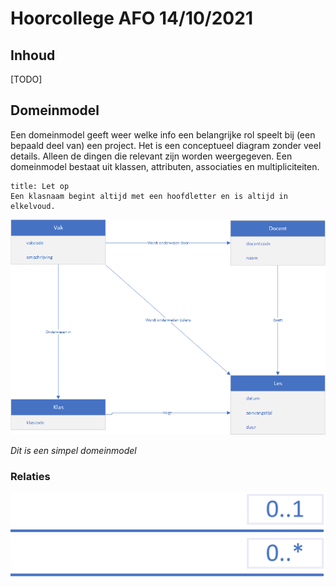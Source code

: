 # Hoorcollege AFO 14/10/2021

## Inhoud

[TODO]

## Domeinmodel

Een domeinmodel geeft weer welke info een belangrijke rol speelt bij (een bepaald deel van) een project. Het is een conceptueel diagram zonder veel details. Alleen de dingen die relevant zijn worden weergegeven. Een domeinmodel bestaat uit klassen, attributen, associaties en multipliciteiten.

```ad-warning
title: Let op
Een klasnaam begint altijd met een hoofdletter en is altijd in elkelvoud.
```

![domeinmodel-basic](../../assets/afo/2021-10-14/domeinmodel-basic.png)

*Dit is een simpel domeinmodel*

### Relaties

![0..1](../../Pasted%20image%2020211014154251.png)
![0..ster](../../Pasted%20image%2020211014154327.png)